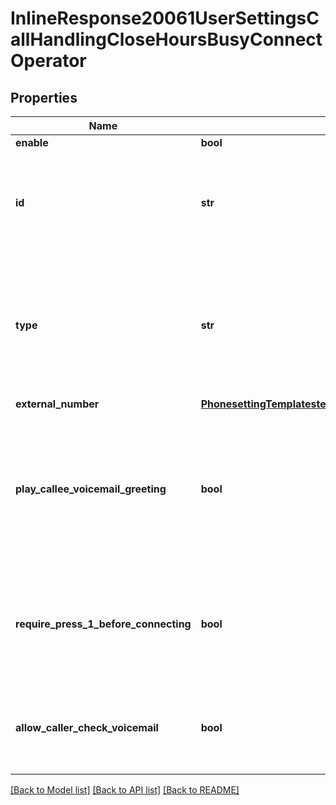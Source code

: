 # InlineResponse20061UserSettingsCallHandlingCloseHoursBusyConnectOperator

## Properties
Name | Type | Description | Notes
------------ | ------------- | ------------- | -------------
**enable** | **bool** |  | [optional] 
**id** | **str** | The phone extension ID of the user, zoomRoom, commonArea, autoReceptionist, callQueue, or sharedLineGroup. | [optional] 
**type** | **str** | The Values:&lt;br&gt; 1-user,&lt;br&gt; 2-callQueue, &lt;br&gt; 3-autoReceptionist,&lt;br&gt; 4-commonArea,&lt;br&gt; 5-zoomRoom, &lt;br&gt; 7-sharedLineGroup. | [optional] 
**external_number** | [**PhonesettingTemplatestemplateIdUserSettingsCallHandlingCloseHoursBusyConnectOperatorExternalNumber**](PhonesettingTemplatestemplateIdUserSettingsCallHandlingCloseHoursBusyConnectOperatorExternalNumber.md) |  | [optional] 
**play_callee_voicemail_greeting** | **bool** | Whether to play the callee&#x27;s voicemail greeting when the caller reaches the end of forwarding sequence. Make available only when the &#x60;busy_action&#x60; is &#x60;0&#x60; or &#x60;50&#x60;. | [optional] 
**require_press_1_before_connecting** | **bool** | Whether to require pressing one before connecting the call. Make available only when the &#x60;busy_action&#x60; is &#x60;11&#x60; or &#x27;26&#x27;. | [optional] 
**allow_caller_check_voicemail** | **bool** | Whether to allow callers to check their voicemail. Make available only when the &#x60;busy_action&#x60; is &#x60;0&#x60;. | [optional] 

[[Back to Model list]](../README.md#documentation-for-models) [[Back to API list]](../README.md#documentation-for-api-endpoints) [[Back to README]](../README.md)

